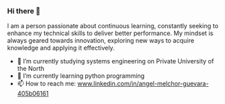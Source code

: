 ### Hi there 👋

I am a person passionate about continuous learning, constantly seeking to enhance my technical skills to deliver better performance. My mindset is always geared towards innovation, exploring new ways to acquire knowledge and applying it effectively.

- 🔭 I’m currently studying systems engineering on Private University of the North
- 🌱 I’m currently learning python programming 
- 📫 How to reach me:  www.linkedin.com/in/angel-melchor-guevara-405b06161
<!--
**angel21g/angel21g** is a ✨ _special_ ✨ repository because its `README.md` (this file) appears on your GitHub profile.

Here are some ideas to get you started:

- 🔭 I’m currently working on ...
- 🌱 I’m currently learning ...
- 👯 I’m looking to collaborate on ...
- 🤔 I’m looking for help with ...
- 💬 Ask me about ...
- 📫 How to reach me: ...
- 😄 Pronouns: ...
- ⚡ Fun fact: ...
-->
